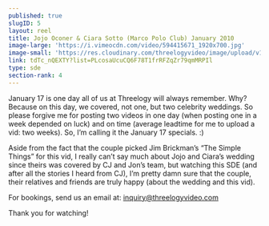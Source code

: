 ```yaml
---
published: true
slugID: 5
layout: reel
title: Jojo Oconer & Ciara Sotto (Marco Polo Club) January 2010
image-large: 'https://i.vimeocdn.com/video/594415671_1920x700.jpg'
image-small: 'https://res.cloudinary.com/threelogyvideo/image/upload/v1528572022/ciara_1.jpg'
link: tdTc_nQEXTY?list=PLcosaUcuCQ6F78T1frRFZqZr79qmMRPIl
type: sde
section-rank: 4
---
```

January 17 is one day all of us at Threelogy will always remember. Why? Because on this day, we covered, not one, but two celebrity weddings. So please forgive me for posting two videos in one day (when posting one in a week depended on luck) and on time (average leadtime for me to upload a vid: two weeks). So, I’m calling it the January 17 specials. :)

Aside from the fact that the couple picked Jim Brickman’s “The Simple Things” for this vid, I really can’t say much about Jojo and Ciara’s wedding since theirs was covered by CJ and Jon’s team, but watching this SDE (and after all the stories I heard from CJ), I’m pretty damn sure that the couple, their relatives and friends are truly happy (about the wedding and this vid).

For bookings, send us an email at: inquiry@threelogyvideo.com

Thank you for watching!
